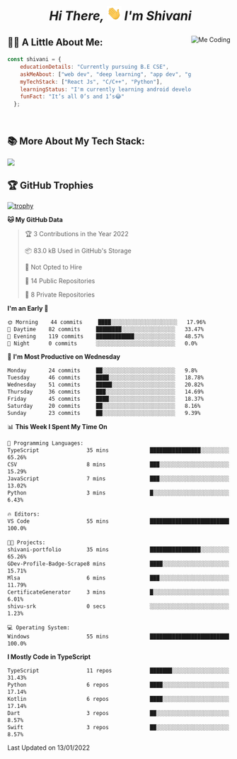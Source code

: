 # <p align="center">️ _Hi There, <img src="https://raw.githubusercontent.com/SanjayDevTech/SanjayDevTech/master/assets/wave.gif" alt="waving hand" width="33px"> I'm Shivani_</p>

<img align="right" alt="Me Coding" height="200" src="https://media.giphy.com/media/L1R1tvI9svkIWwpVYr/giphy.gif">

## 👩‍💻 **A Little About Me:**
```jsx
const shivani = {
    educationDetails: "Currently pursuing B.E CSE",
    askMeAbout: ["web dev", "deep learning", "app dev", "gardening"],
    myTechStack: ["React Js", "C/C++", "Python"],
    learningStatus: "I'm currently learning android development",
    funFact: "It’s all 0’s and 1’s😂"
  };
```

<br/>

## 📚 **More About My Tech Stack:**

   <img align="center" src="https://github-readme-stats.vercel.app/api/top-langs/?username=shivu-srk&layout=compact&theme=vue-dark"/>
   <br/>
   
## 🏆 GitHub Trophies

[![trophy](https://github-profile-trophy.vercel.app/?username=shivu-srk&theme=nord&column=7)](https://github.com/ryo-ma/github-profile-trophy)

<!--START_SECTION:waka-->
**🐱 My GitHub Data** 

> 🏆 3 Contributions in the Year 2022
 > 
> 📦 83.0 kB Used in GitHub's Storage 
 > 
> 🚫 Not Opted to Hire
 > 
> 📜 14 Public Repositories 
 > 
> 🔑 8 Private Repositories  
 > 
**I'm an Early 🐤** 

```text
🌞 Morning    44 commits     ████░░░░░░░░░░░░░░░░░░░░░   17.96% 
🌆 Daytime    82 commits     ████████░░░░░░░░░░░░░░░░░   33.47% 
🌃 Evening    119 commits    ████████████░░░░░░░░░░░░░   48.57% 
🌙 Night      0 commits      ░░░░░░░░░░░░░░░░░░░░░░░░░   0.0%

```
📅 **I'm Most Productive on Wednesday** 

```text
Monday       24 commits     ██░░░░░░░░░░░░░░░░░░░░░░░   9.8% 
Tuesday      46 commits     ████░░░░░░░░░░░░░░░░░░░░░   18.78% 
Wednesday    51 commits     █████░░░░░░░░░░░░░░░░░░░░   20.82% 
Thursday     36 commits     ███░░░░░░░░░░░░░░░░░░░░░░   14.69% 
Friday       45 commits     ████░░░░░░░░░░░░░░░░░░░░░   18.37% 
Saturday     20 commits     ██░░░░░░░░░░░░░░░░░░░░░░░   8.16% 
Sunday       23 commits     ██░░░░░░░░░░░░░░░░░░░░░░░   9.39%

```


📊 **This Week I Spent My Time On** 

```text
💬 Programming Languages: 
TypeScript               35 mins             ████████████████░░░░░░░░░   65.26% 
CSV                      8 mins              ███░░░░░░░░░░░░░░░░░░░░░░   15.29% 
JavaScript               7 mins              ███░░░░░░░░░░░░░░░░░░░░░░   13.02% 
Python                   3 mins              █░░░░░░░░░░░░░░░░░░░░░░░░   6.43%

🔥 Editors: 
VS Code                  55 mins             █████████████████████████   100.0%

🐱‍💻 Projects: 
shivani-portfolio        35 mins             ████████████████░░░░░░░░░   65.26% 
GDev-Profile-Badge-Scrape8 mins              ████░░░░░░░░░░░░░░░░░░░░░   15.71% 
Mlsa                     6 mins              ███░░░░░░░░░░░░░░░░░░░░░░   11.79% 
CertificateGenerator     3 mins              █░░░░░░░░░░░░░░░░░░░░░░░░   6.01% 
shivu-srk                0 secs              ░░░░░░░░░░░░░░░░░░░░░░░░░   1.23%

💻 Operating System: 
Windows                  55 mins             █████████████████████████   100.0%

```

**I Mostly Code in TypeScript** 

```text
TypeScript               11 repos            ███████░░░░░░░░░░░░░░░░░░   31.43% 
Python                   6 repos             ████░░░░░░░░░░░░░░░░░░░░░   17.14% 
Kotlin                   6 repos             ████░░░░░░░░░░░░░░░░░░░░░   17.14% 
Dart                     3 repos             ██░░░░░░░░░░░░░░░░░░░░░░░   8.57% 
Swift                    3 repos             ██░░░░░░░░░░░░░░░░░░░░░░░   8.57%

```



 Last Updated on 13/01/2022
<!--END_SECTION:waka-->
